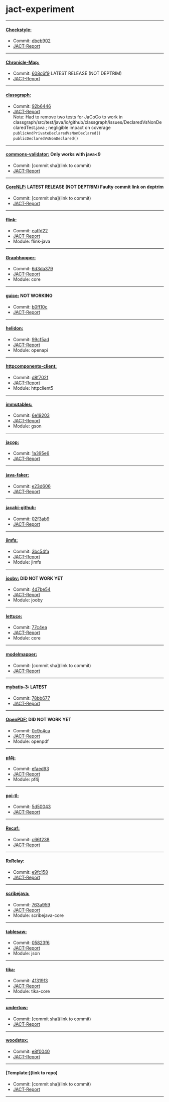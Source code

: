 # jact-experiment
---
#### [Checkstyle:](https://github.com/checkstyle/checkstyle)  
- Commit: [dbeb902](https://github.com/checkstyle/checkstyle/commit/dbeb9024c861ad11b194e40d8c6e08d7e6ec5122)  
- [JACT-Report](./checkstyle-jact-report/)
---

#### [Chronicle-Map:](https://github.com/OpenHFT/Chronicle-Map)
- Commit: [608c6f9](https://github.com/OpenHFT/Chronicle-Map/commit/608c6f9d1c8560522ead73aca856d994690e5c46) LATEST RELEASE (NOT DEPTRIM)
- [JACT-Report](./chronicle-map-jact-report/)
---


#### [classgraph:](https://github.com/classgraph/classgraph)  
- Commit: [92b6446](https://github.com/classgraph/classgraph/commit/92b644677964496fb841ba41bed52247f8a24786)  
- [JACT-Report](./classgraph-jact-report/)  
Note: Had to remove two tests for JaCoCo to work in classgraph/src/test/java/io/github/classgraph/issues/DeclaredVsNonDeclaredTest.java ; negligible impact on coverage
`publicAndPrivateDeclaredVsNonDeclared()`  
`publicDeclaredVsNonDeclared()`
---

#### [commons-validator:](https://github.com/apache/commons-validator)  Only works with java<9
- Commit: [commit sha](link to commit)  
- [JACT-Report](./template-jact-report/)

---
#### [CoreNLP:](https://github.com/stanfordnlp/CoreNLP)  LATEST RELEASE (NOT DEPTRIM) Faulty commit link on deptrim
- Commit: [commit sha](link to commit)  
- [JACT-Report](./template-jact-report/)

---
#### [flink:](https://github.com/apache/flink)  
- Commit: [eaffd22](https://github.com/apache/flink/commit/eaffd227d853e0cdef03f1af5016e00f950930a9)  
- [JACT-Report](./flink-java-jact-report/)
- Module: flink-java

---
#### [Graphhopper:](https://github.com/graphhopper/graphhopper)  
- Commit: [6d3da379](https://github.com/graphhopper/graphhopper/commit/6d3da37960f56aa6b9c4b1ffd77f70ebebff8747)  
- [JACT-Report](./graphhopper-core-jact-report/)
- Module: core

---
#### [guice:](https://github.com/google/guice) NOT WORKING
- Commit: [b0ff10c](https://github.com/google/guice/commit/b0ff10c8ec8911137451623a333d6daa65f73d8a)
- [JACT-Report](./template-jact-report/)

---
#### [helidon:](https://github.com/helidon-io/helidon)
- Commit: [99cf5ad](https://github.com/helidon-io/helidon/commit/99cf5add9b4049581f08aae9eddaf0280070f2bb)
- [JACT-Report](./helidon-openapi-jact-report/)
- Module: openapi

---
#### [httpcomponents-client:](https://github.com/apache/httpcomponents-client)
- Commit: [d8f702f](https://github.com/apache/httpcomponents-client/commit/d8f702fb4d44c746bb0edf00643aa7139cb8bdf7)
- [JACT-Report](./httpcomponents-client-httpclient5-jact-report/)
- Module: httpclient5

---
#### [immutables:](https://github.com/immutables/immutables)
- Commit: [6e19203](https://github.com/immutables/immutables/commit/6e192030320eaf7a8b5f146c39ae5a17b413aa37)
- [JACT-Report](./immutables-gson-jact-report/)
- Module: gson

---
#### [jacop:](https://github.com/radsz/jacop)
- Commit: [1a395e6](https://github.com/radsz/jacop/commit/1a395e6add22caf79590fe9d1b2223bfb6ed0cd0)
- [JACT-Report](./jacop-jact-report/)

---
#### [java-faker:](https://github.com/DiUS/java-faker)
- Commit: [e23d606](https://github.com/DiUS/java-faker/commit/e23d6067c8f83b335a037d24e6107a37eb0b9e6e)
- [JACT-Report](./java-faker-jact-report/)

---
#### [jacabi-github:](https://github.com/jcabi/jcabi-github)
- Commit: [02f3ab9](https://github.com/jcabi/jcabi-github/commit/02f3ab93156349c2f66989ac675bd6292462d724)
- [JACT-Report](./jcabi-github-jact-report/)

---
#### [jimfs:](https://github.com/google/jimfs)
- Commit: [3bc54fa](https://github.com/google/jimfs/commit/3bc54fae2feb218dcf5427d2626720fc09ef38d1)
- [JACT-Report](./jimfs-jimfs-jact-report/)
- Module: jimfs

---
#### [jooby:](https://github.com/jooby-project/jooby) DID NOT WORK YET
- Commit: [4d7be54](https://github.com/jooby-project/jooby/commit/4d7be54dad429b5aeb5266387df14b0781c78357)
- [JACT-Report](./template-jact-report/)
- Module: jooby

---
#### [lettuce:](https://github.com/redis/lettuce)
- Commit: [77c4ea](https://github.com/redis/lettuce/commit/77c4ea587fdba73f688c95a481d2743b6fc94fcb)
- [JACT-Report](./lettuce-core-jact-report/)
- Module: core

---
#### [modelmapper:](https://github.com/modelmapper/modelmapper)
- Commit: [commit sha](link to commit)
- [JACT-Report](./template-jact-report/)

---
#### [mybatis-3:](https://github.com/mybatis/mybatis-3) LATEST
- Commit: [78bb677](https://github.com/mybatis/mybatis-3/commit/78bb677e2bf04b43386d3f1544cec51ff47662a2)
- [JACT-Report](./mybatis-3-jact-report/)

---
#### [OpenPDF:](https://github.com/LibrePDF/OpenPDF) DID NOT WORK YET
- Commit: [0c9c4ca](https://github.com/LibrePDF/OpenPDF/commit/0c9c4ca393b01444b7cb13bb1d12da202bd0d458)
- [JACT-Report](./template-jact-report/)
- Module: openpdf

---
#### [pf4j:](https://github.com/pf4j/pf4j)
- Commit: [efaed93](https://github.com/pf4j/pf4j/commit/efaed93c10dd9d114335e2a344e8bca04fd00c63)
- [JACT-Report](./pf4j-pf4j-jact-report/)
- Module: pf4j

---
#### [poi-tl:](https://github.com/Sayi/poi-tl)
- Commit: [5d50043](https://github.com/Sayi/poi-tl/commit/5d5004311a406b7d5843be76322bf208071b5969)
- [JACT-Report](./poi-tl-jact-report/)

---
#### [Recaf:](https://github.com/Col-E/Recaf)
- Commit: [c66f238](https://github.com/Col-E/Recaf/commit/c66f23801493bd866db757b0594c1fceaa30dce0)
- [JACT-Report](./recaf-jact-report/)

---
#### [RxRelay:](https://github.com/JakeWharton/RxRelay)
- Commit: [e9fc158](https://github.com/JakeWharton/RxRelay/commit/e9fc1586192ca1ecdbc41ae39036cbf0d09428b5)
- [JACT-Report](./rxrelay-jact-report/)

---
#### [scribejava:](https://github.com/scribejava/scribejava)
- Commit: [763a959](https://github.com/scribejava/scribejava/commit/763a959f7b05ba5b9d3dabb39c8cd6511299c419)
- [JACT-Report](./scribejava-core-jact-report/)
- Module: scribejava-core

---
#### [tablesaw:](https://github.com/jtablesaw/tablesaw)
- Commit: [05823f6](https://github.com/jtablesaw/tablesaw/commit/05823f66246ea191e62ad0658d2fed0b080d5334)
- [JACT-Report](./tablesaw-json-jact-report/)
- Module: json

---
#### [tika:](https://github.com/apache/tika)
- Commit: [41319f3](https://github.com/apache/tika/commit/41319f3c294b13de5342a80570b4540f7dd04a3e)
- [JACT-Report](./tika-core-jact-report/)
- Module: tika-core

---
#### [undertow:](https://github.com/undertow-io/undertow)
- Commit: [commit sha](link to commit)
- [JACT-Report](./template-jact-report/)

---
#### [woodstox:](https://github.com/FasterXML/woodstox)
- Commit: [e8f0040](https://github.com/FasterXML/woodstox/commit/e8f00401bebd103f62d51383ef53da2cd58bd89e)
- [JACT-Report](./woodstox-jact-report/)


---
#### [Template:](link to repo)  
- Commit: [commit sha](link to commit)  
- [JACT-Report](./template-jact-report/)
---